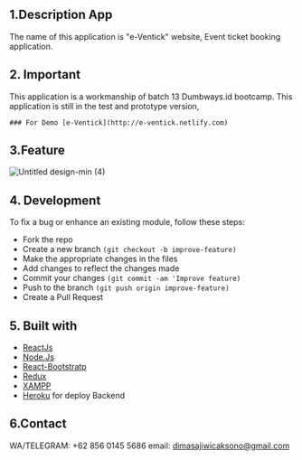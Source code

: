 ## 1.Description App
The name of this application is "e-Ventick" website, Event ticket booking application.

## 2. Important
This application is a workmanship of batch 13 Dumbways.id bootcamp.
This application is still in the test and prototype version,

    ### For Demo [e-Ventick](http://e-ventick.netlify.com) 


## 3.Feature
![Untitled design-min (4)](https://user-images.githubusercontent.com/49779204/72355391-f279cc80-3719-11ea-91b3-dcd0e6c8f8e1.jpg)


## 4. Development 

To fix a bug or enhance an existing module, follow these steps:

* Fork the repo
* Create a new branch `(git checkout -b improve-feature)`
* Make the appropriate changes in the files
* Add changes to reflect the changes made
* Commit your changes `(git commit -am 'Improve feature)`
* Push to the branch `(git push origin improve-feature)`
* Create a Pull Request

## 5. Built with
* [ReactJs](https://facebook.github.io/react-native/) 
* [Node.Js](https://nodejs.org/) 
* [React-Bootstratp](https://react-bootstrap.github.io/)
* [Redux](https://redux.js.org/)
* [XAMPP](https://www.apachefriends.org/download.html)
* [Heroku](https://http://heroku.com/) for deploy Backend



## 6.Contact
WA/TELEGRAM: +62 856 0145 5686
email: dimasajiwicaksono@gmail.com
